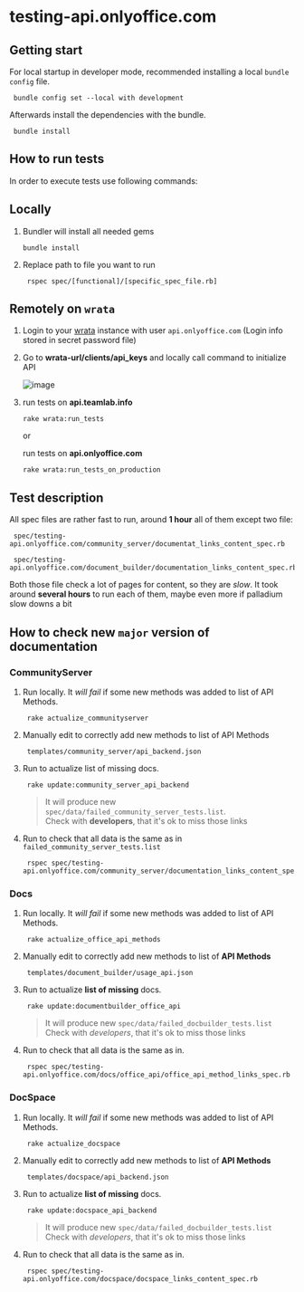 # testing-api.onlyoffice.com

## Getting start

For local startup in developer mode,
recommended installing a local `bundle config` file.

   ```shell
    bundle config set --local with development
   ```

Afterwards install the dependencies with the bundle.

   ```shell
    bundle install
   ```

## How to run tests

In order to execute tests use following commands:

## Locally

1. Bundler will install all needed gems

   `bundle install`

2. Replace path to file you want to run
  
   ```shell
    rspec spec/[functional]/[specific_spec_file.rb]
   ```

## Remotely on `wrata`

1. Login to your [wrata](<https://github.com/ONLYOFFICE/testing-wrata>) instance
with user `api.onlyoffice.com` (Login info stored in secret password file)

2. Go to **wrata-url/clients/api_keys** and locally call
  command to initialize API

   ![image](https://user-images.githubusercontent.com/668524/203771978-69fcc09a-1f10-4167-99a1-3dcf7f83bfde.png)

3. run tests on **api.teamlab.info**

    `rake wrata:run_tests`

    or

   run tests on **api.onlyoffice.com**

    `rake wrata:run_tests_on_production`

## Test description

All spec files are rather fast to run, around **1 hour** all of them except two file:

   ```shell
    spec/testing-api.onlyoffice.com/community_server/documentat_links_content_spec.rb
   ```

   ```shell
    spec/testing-api.onlyoffice.com/document_builder/documentation_links_content_spec.rb
   ```

Both those file check a lot of pages for content, so they are *slow*.
It took around **several hours** to run each of them, maybe even more if
palladium slow downs a bit

## How to check new `major` version of documentation

### CommunityServer

1. Run locally. It *will fail* if some new methods was added to list of API Methods.

   ```shell
    rake actualize_communityserver
   ```

2. Manually edit to correctly add new methods to list of API Methods

   ```shell
    templates/community_server/api_backend.json
   ```

3. Run to actualize list of missing docs.  

   ```shell
    rake update:community_server_api_backend
   ```

   >It will produce new `spec/data/failed_community_server_tests.list`.  
   Check with **developers**, that it's ok to miss those links

4. Run to check that all data is the same as in `failed_community_server_tests.list`

   ```shell
    rspec spec/testing-api.onlyoffice.com/community_server/documentation_links_content_spec.rb
   ```

### Docs

1. Run locally. It *will fail* if some new methods was added to list of API Methods.

   ```shell
    rake actualize_office_api_methods
   ```

2. Manually edit to correctly add new methods to list of **API Methods**

   ```shell
    templates/document_builder/usage_api.json
   ```

3. Run to actualize **list of missing** docs.

   ```shell
    rake update:documentbuilder_office_api
   ```

   >It will produce new `spec/data/failed_docbuilder_tests.list`
    Check with *developers*, that it's ok to miss those links

4. Run to check that all data is the same as in.

   ```shell
    rspec spec/testing-api.onlyoffice.com/docs/office_api/office_api_method_links_spec.rb
   ```

### DocSpace

1. Run locally. It *will fail* if some new methods was added to list of API Methods.

   ```shell
    rake actualize_docspace
   ```

2. Manually edit to correctly add new methods to list of **API Methods**

   ```shell
    templates/docspace/api_backend.json
   ```

3. Run to actualize **list of missing** docs.

   ```shell
    rake update:docspace_api_backend
   ```

   >It will produce new `spec/data/failed_docbuilder_tests.list`
   Check with *developers*, that it's ok to miss those links

4. Run to check that all data is the same as in.

   ```shell
    rspec spec/testing-api.onlyoffice.com/docspace/docspace_links_content_spec.rb
   ```
